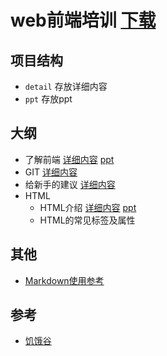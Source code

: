 # web前端培训 [下载](https://github.com/iamjoel/front-end-note/archive/master.zip)

## 项目结构
* `detail` 存放详细内容
* `ppt` 存放ppt

## 大纲
* 了解前端 [详细内容](detail/about.md) [ppt](ppt/about.html)
* GIT [详细内容](detail/git.md)
* 给新手的建议 [详细内容](detail/suggest.md)
* HTML
    * HTML介绍 [详细内容](detail/html/intro.md) [ppt](ppt/html/intro)
    * HTML的常见标签及属性

## 其他
* [Markdown使用参考](others/markdown.md)

## 参考
* [饥饿谷](http://kejian.sinaapp.com/)

